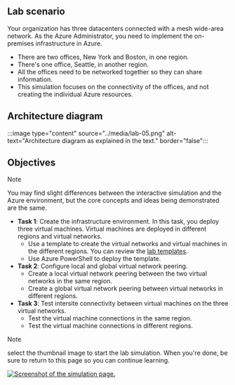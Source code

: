 ## Lab scenario

Your organization has three datacenters connected with a mesh wide-area network. As the Azure Administrator, you need to implement the on-premises infrastructure in Azure. 

+ There are two offices, New York and Boston, in one region.
+ There's one office, Seattle, in another region.
+ All the offices need to be networked together so they can share information. 
+ This simulation focuses on the connectivity of the offices, and not creating the individual Azure resources. 

## Architecture diagram

:::image type="content" source="../media/lab-05.png" alt-text="Architecture diagram as explained in the text." border="false":::

## Objectives

> [!NOTE]
> You may find slight differences between the interactive simulation and the Azure environment, but the core concepts and ideas being demonstrated are the same.

+ **Task 1**: Create the infrastructure environment. In this task, you deploy three virtual machines. Virtual machines are deployed in different regions and virtual networks. 
    + Use a template to create the virtual networks and virtual machines in the different regions. You can review the [lab templates](https://github.com/MicrosoftLearning/AZ-104-MicrosoftAzureAdministrator/tree/master/Allfiles/Interactive%20Lab%20Simulation%20Files/05).
    + Use Azure PowerShell to deploy the template. 
+ **Task 2**: Configure local and global virtual network peering. 
    + Create a local virtual network peering between the two virtual networks in the same region.
    + Create a global virtual network peering between virtual networks in different regions. 
+ **Task 3**: Test intersite connectivity between virtual machines on the three virtual networks.
    + Test the virtual machine connections in the same region.
    + Test the virtual machine connections in different regions. 

> [!NOTE]
> select the thumbnail image to start the lab simulation. When you're done, be sure to return to this page so you can continue learning. 

[![Screenshot of the simulation page.](../media/simulation-intersite-thumbnail.jpg)](https://mslabs.cloudguides.com/guides/AZ-104%20Exam%20Guide%20-%20Microsoft%20Azure%20Administrator%20Exercise%209?azure-portal=true)

